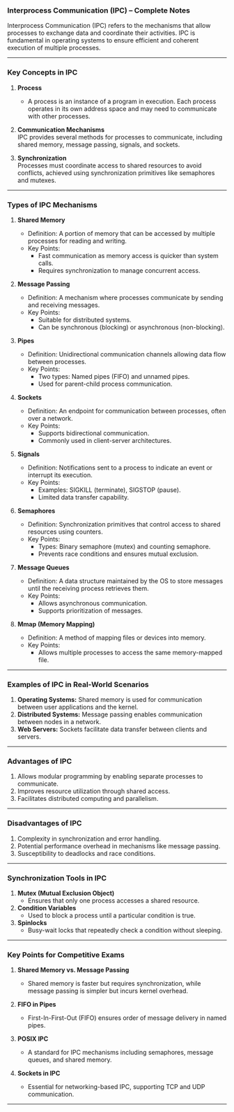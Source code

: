 ### Interprocess Communication (IPC) – Complete Notes

Interprocess Communication (IPC) refers to the mechanisms that allow processes to exchange data and coordinate their activities. IPC is fundamental in operating systems to ensure efficient and coherent execution of multiple processes.

---

### **Key Concepts in IPC**

1. **Process**  
   - A process is an instance of a program in execution. Each process operates in its own address space and may need to communicate with other processes.

2. **Communication Mechanisms**  
   IPC provides several methods for processes to communicate, including shared memory, message passing, signals, and sockets.

3. **Synchronization**  
   Processes must coordinate access to shared resources to avoid conflicts, achieved using synchronization primitives like semaphores and mutexes.

---

### **Types of IPC Mechanisms**

1. **Shared Memory**  
   - Definition: A portion of memory that can be accessed by multiple processes for reading and writing.  
   - Key Points:
     - Fast communication as memory access is quicker than system calls.
     - Requires synchronization to manage concurrent access.

2. **Message Passing**  
   - Definition: A mechanism where processes communicate by sending and receiving messages.  
   - Key Points:
     - Suitable for distributed systems.
     - Can be synchronous (blocking) or asynchronous (non-blocking).

3. **Pipes**  
   - Definition: Unidirectional communication channels allowing data flow between processes.  
   - Key Points:
     - Two types: Named pipes (FIFO) and unnamed pipes.
     - Used for parent-child process communication.

4. **Sockets**  
   - Definition: An endpoint for communication between processes, often over a network.  
   - Key Points:
     - Supports bidirectional communication.
     - Commonly used in client-server architectures.

5. **Signals**  
   - Definition: Notifications sent to a process to indicate an event or interrupt its execution.  
   - Key Points:
     - Examples: SIGKILL (terminate), SIGSTOP (pause).
     - Limited data transfer capability.

6. **Semaphores**  
   - Definition: Synchronization primitives that control access to shared resources using counters.  
   - Key Points:
     - Types: Binary semaphore (mutex) and counting semaphore.
     - Prevents race conditions and ensures mutual exclusion.

7. **Message Queues**  
   - Definition: A data structure maintained by the OS to store messages until the receiving process retrieves them.  
   - Key Points:
     - Allows asynchronous communication.
     - Supports prioritization of messages.

8. **Mmap (Memory Mapping)**  
   - Definition: A method of mapping files or devices into memory.  
   - Key Points:
     - Allows multiple processes to access the same memory-mapped file.

---

### **Examples of IPC in Real-World Scenarios**

1. **Operating Systems:** Shared memory is used for communication between user applications and the kernel.  
2. **Distributed Systems:** Message passing enables communication between nodes in a network.  
3. **Web Servers:** Sockets facilitate data transfer between clients and servers.

---

### **Advantages of IPC**

1. Allows modular programming by enabling separate processes to communicate.  
2. Improves resource utilization through shared access.  
3. Facilitates distributed computing and parallelism.

---

### **Disadvantages of IPC**

1. Complexity in synchronization and error handling.  
2. Potential performance overhead in mechanisms like message passing.  
3. Susceptibility to deadlocks and race conditions.

---

### **Synchronization Tools in IPC**

1. **Mutex (Mutual Exclusion Object)**  
   - Ensures that only one process accesses a shared resource.  
2. **Condition Variables**  
   - Used to block a process until a particular condition is true.  
3. **Spinlocks**  
   - Busy-wait locks that repeatedly check a condition without sleeping.

---

### **Key Points for Competitive Exams**

1. **Shared Memory vs. Message Passing**  
   - Shared memory is faster but requires synchronization, while message passing is simpler but incurs kernel overhead.

2. **FIFO in Pipes**  
   - First-In-First-Out (FIFO) ensures order of message delivery in named pipes.

3. **POSIX IPC**  
   - A standard for IPC mechanisms including semaphores, message queues, and shared memory.

4. **Sockets in IPC**  
   - Essential for networking-based IPC, supporting TCP and UDP communication.

---

